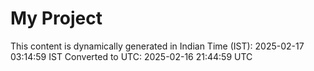 # My Project

This content is dynamically generated in Indian Time (IST): 2025-02-17 03:14:59 IST
Converted to UTC: 2025-02-16 21:44:59 UTC
